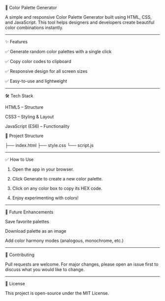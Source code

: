 🎨 Color Palette Generator

A simple and responsive Color Palette Generator built using HTML, CSS, and JavaScript. This tool helps designers and developers create beautiful color combinations instantly.


---

✨ Features

✅ Generate random color palettes with a single click

✅ Copy color codes to clipboard

✅ Responsive design for all screen sizes

✅ Easy-to-use and lightweight



---

🛠 Tech Stack

HTML5 – Structure

CSS3 – Styling & Layout

JavaScript (ES6) – Functionality



📂 Project Structure

├── index.html
├── style.css
└── script.js


---

✅ How to Use

1. Open the app in your browser.


2. Click Generate to create a new color palette.


3. Click on any color box to copy its HEX code.


4. Enjoy experimenting with colors!




---

🔮 Future Enhancements

Save favorite palettes

Download palette as an image

Add color harmony modes (analogous, monochrome, etc.)



---

🤝 Contributing

Pull requests are welcome. For major changes, please open an issue first to discuss what you would like to change.


---

📜 License

This project is open-source under the MIT License.


